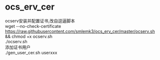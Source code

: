 # ocs_erv_cer
ocserv安装并配置证书,改自逗逼脚本
<Br/>
wget --no-check-certificate https://raw.githubusercontent.com/smlemk3/ocs_erv_cer/master/ocserv.sh && chmod +x ocserv.sh
<Br/>
./ocserv.sh
<Br/>
添加证书用户
<Br/>
./gen_user_cer.sh userxxx
